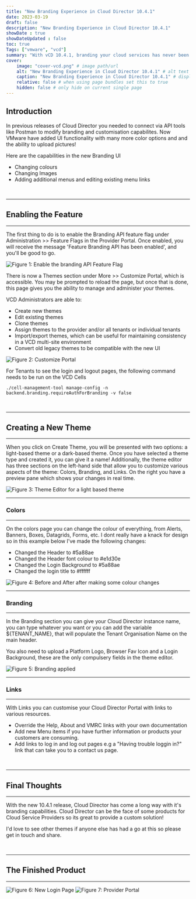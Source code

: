 ```yaml
---
title: "New Branding Experience in Cloud Director 10.4.1"
date: 2023-03-19
draft: false
description: "New Branding Experience in Cloud Director 10.4.1"
showDate : true
showDateUpdated : false
toc: true
Tags: ["vmware", "vcd"]
summary: "With vCD 10.4.1, branding your cloud services has never been easier. Learn about the new capabilities for creating and customizing custom themes in this post."
cover:
    image: "cover-vcd.png" # image path/url
    alt: "New Branding Experience in Cloud Director 10.4.1" # alt text
    caption: "New Branding Experience in Cloud Director 10.4.1" # display caption under cover
    relative: false # when using page bundles set this to true
    hidden: false # only hide on current single page
---
```



## Introduction

In previous releases of Cloud Director you needed to connect via API tools like Postman to modify branding and customisation capabilites. Now VMware have added UI functionality with many more color options and and the ability to upload pictures!

Here are the capabilities in the new Branding UI
<ul>
<li>Changing colours</li>
<li>Changing Images</li>
<li>Adding additional menus and editing existing menu links</li>
</ul>

<br>

-------------

## Enabling the Feature

-------------

The first thing to do is to enable the Branding API feature flag under Administration >> Feature Flags in the Provider Portal. Once enabled, you will receive the message 'Feature Branding API has been enabled', and you'll be good to go.


![Figure 1: Enable the branding API Feature Flag ](1featureflag.png)


There is now a Themes section under More >> Customize Portal, which is accessible. You may be prompted to reload the page, but once that is done, this page gives you the ability to manage and administer your themes.

VCD Administrators are able to:
<ul>
<li>Create new themes</li>
<li>Edit existing themes</li>
<li>Clone themes</li>
<li>Assign themes to the provider and/or all tenants or individual tenants</li>
<li>Import/export themes, which can be useful for maintaining consistency in a VCD multi-site environment</li>
<li>Convert old legacy themes to be compatible with the new UI</li>
</ul>




![Figure 2: Customize Portal](2customizeportalsection.png)

For Tenants to see the login and logout pages, the following command needs to be run on the VCD Cells

```text 
./cell-management-tool manage-config -n backend.branding.requireAuthForBranding -v false 
```


<br>

--------

## Creating a New Theme

--------

When you click on Create Theme, you will be presented with two options: a light-based theme or a dark-based theme. Once you have selected a theme type and created it, you can give it a name! Additionally, the theme editor has three sections on the left-hand side that allow you to customize various aspects of the theme: Colors, Branding, and Links.  On the right you have a preview pane which shows your changes in real time.

![Figure 3: Theme Editor for a light based theme ](3previewpane.png)

-------------
###  Colors
-------------
On the colors page you can change the colour of everything, from Alerts, Banners, Boxes, Datagrids, Forms, etc.  I dont really have a knack for design so in this example below I've made the following changes:

<ul>
<li>Changed the Header to #5a88ae</li>
<li>Changed the Header font colour to #e1d30e</li>
<li>Changed the Login Background to #5a88ae</li>
<li>Changed the login title to #ffffff</li>
</ul


![Figure 4: Before and After after making some colour changes ](4bfaf.png)

-------------
### Branding
-------------
In the Branding section you can give your Cloud Director instance name,  you can type whatever you want or you can add the variable ${TENANT_NAME}, that will populate the Tenant Organisation Name on the main header. 

You also need to upload a Platform Logo, Browser Fav Icon and a Login Background, these are the only compulsery fields in the theme editor.

![Figure 5: Branding applied ](5branding.png)

-------------
### Links
-------------

With Links you can customise your Cloud Director Portal with links to various resources. 

<ul>
<li>Override the Help, About and VMRC links with your own documentation
<li>Add new Menu items if you have further information or products your customers are consuming.
<li>Add links to log in and log out pages e.g a "Having trouble loggin in?" link that can take you to a contact us page.
</ul>

<br>

-------------

## Final Thoughts
-------------

With the new 10.4.1 release, Cloud Director has come a long way with it's branding capabilities. Cloud Director can be the face of some products for Cloud Service Providers so its great to provide a custom solution!

I'd love to see other themes if anyone else has had a go at this so please get in touch and share.

<br>

-------------

## The Finished Product

-------------

![Figure 6: New Login Page ](6brandedloginpage.png)
![Figure 7: Provider Portal ](7brandedproviderportal.png)



<div class="views">
    <span class="views">
        <img src="https://visitor-badge.glitch.me/badge?page_id=gsphere-190323{{ .Permalink }}" alt=""/>
    </span>
</div>